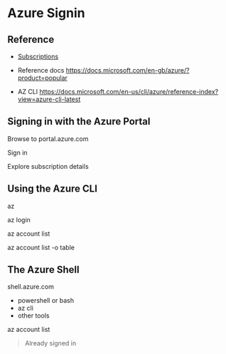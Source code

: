 # Azure Signin

## Reference

- [Subscriptions](https://docs.microsoft.com/en-gb/learn/modules/configure-subscriptions/3-implement-azure-subscriptions)

- Reference docs https://docs.microsoft.com/en-gb/azure/?product=popular
- AZ CLI https://docs.microsoft.com/en-us/cli/azure/reference-index?view=azure-cli-latest


## Signing in with the Azure Portal

Browse to portal.azure.com

Sign in

Explore subscription details


## Using the Azure CLI

az

az login

az account list

az account list -o table


## The Azure Shell

shell.azure.com

- powershell or bash
- az cli
- other tools

az account list

> Already signed in


